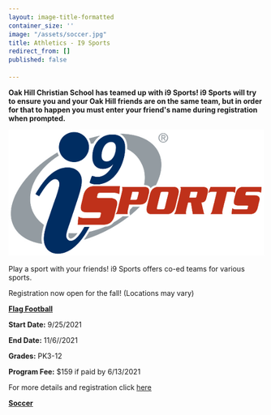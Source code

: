 ```yaml
---
layout: image-title-formatted
container_size: ''
image: "/assets/soccer.jpg"
title: Athletics - I9 Sports
redirect_from: []
published: false

---
```

**Oak Hill Christian School has teamed up with i9 Sports! i9 Sports will try to ensure you and your Oak Hill friends are on the same team, but in order for that to happen you must enter your friend's name during registration when prompted.**

![](/assets/logo20181221-15531-1dr66mb.png)

Play a sport with your friends! i9 Sports offers co-ed teams for various sports.

Registration now open for the fall! (Locations may vary)

**<u>Flag Football</u>**

**Start Date:** 9/25/2021

**End Date:** 11/6//2021

**Grades:** PK3-12

**Program Fee:** $159 if paid by 6/13/2021

For more details and registration click [here](https://www.i9sports.com/programs/79579/Centreville-Centreville-Flag-Football-League-September-2021 "here")

**<u>Soccer</u>**